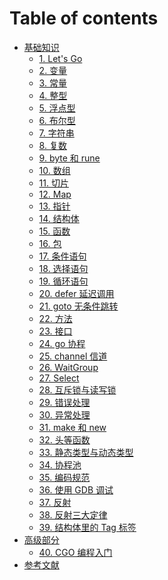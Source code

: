 # Table of contents

* [基础知识](README.md)
  * [1. Let's Go](<undefined (3).md>)
  * [2. 变量](<undefined (7).md>)
  * [3. 常量](<undefined (6).md>)
  * [4. 整型](undefined.md)
  * [5. 浮点型](<undefined (5).md>)
  * [6. 布尔型](<undefined (2).md>)
  * [7. 字符串](<undefined (4).md>)
  * [8. 复数](<undefined (1).md>)
  * [9. byte 和 rune](readme/9.-byte-he-rune.md)
  * [10. 数组](readme/10.-shu-zu.md)
  * [11. 切片](readme/11.-qie-pian.md)
  * [12. Map](readme/12.-map.md)
  * [13. 指针](readme/13.-zhi-zhen.md)
  * [14. 结构体](readme/14.-jie-gou-ti.md)
  * [15. 函数](readme/15.-han-shu.md)
  * [16. 包](readme/16.-bao.md)
  * [17. 条件语句](readme/17.-tiao-jian-yu-ju.md)
  * [18. 选择语句](readme/18.-xuan-ze-yu-ju.md)
  * [19. 循环语句](readme/19.-xun-huan-yu-ju.md)
  * [20. defer 延迟调用](readme/20.-defer-yan-chi-tiao-yong.md)
  * [21. goto 无条件跳转](readme/21.-goto-wu-tiao-jian-tiao-zhuan.md)
  * [22. 方法](readme/22.-fang-fa.md)
  * [23. 接口](readme/23.-jie-kou.md)
  * [24. go 协程](readme/24.-go-xie-cheng.md)
  * [25. channel 信道](readme/25.-channel-xin-dao.md)
  * [26. WaitGroup](readme/26.-waitgroup.md)
  * [27. Select](readme/27.-select.md)
  * [28. 互斥锁与读写锁](readme/28.-hu-chi-suo-yu-du-xie-suo.md)
  * [29. 错误处理](readme/29.-cuo-wu-chu-li.md)
  * [30. 异常处理](readme/30.-yi-chang-chu-li.md)
  * [31. make 和 new](readme/31.-make-he-new.md)
  * [32. 头等函数](readme/32.-tou-deng-han-shu.md)
  * [33. 静态类型与动态类型](readme/33.-jing-tai-lei-xing-yu-dong-tai-lei-xing.md)
  * [34. 协程池](readme/34.-xie-cheng-chi.md)
  * [35. 编码规范](readme/35.-bian-ma-gui-fan.md)
  * [36. 使用 GDB 调试](readme/36.-shi-yong-gdb-tiao-shi.md)
  * [37. 反射](readme/37.-fan-she.md)
  * [38. 反射三大定律](readme/38.-fan-she-san-da-ding-lv.md)
  * [39. 结构体里的 Tag 标签](readme/39.-jie-gou-ti-li-de-tag-biao-qian.md)
* [高级部分](gao-ji-bu-fen/README.md)
  * [40. CGO 编程入门](gao-ji-bu-fen/40.-cgo-bian-cheng-ru-men.md)
* [参考文献](can-kao-wen-xian.md)
